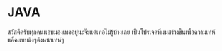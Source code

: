# JAVA 
สวัสดีครับทุกคนเเอบมองเทออยู่นะจ๊ะเเต่เทอไม่รู้บ้างเลย
เป็นโปรเจคที่ผมสร้างขึ้นเพื่อความเท่ห์เเอ็คเเบบตึงๆดึงหน้าเท่ห์ๆ
